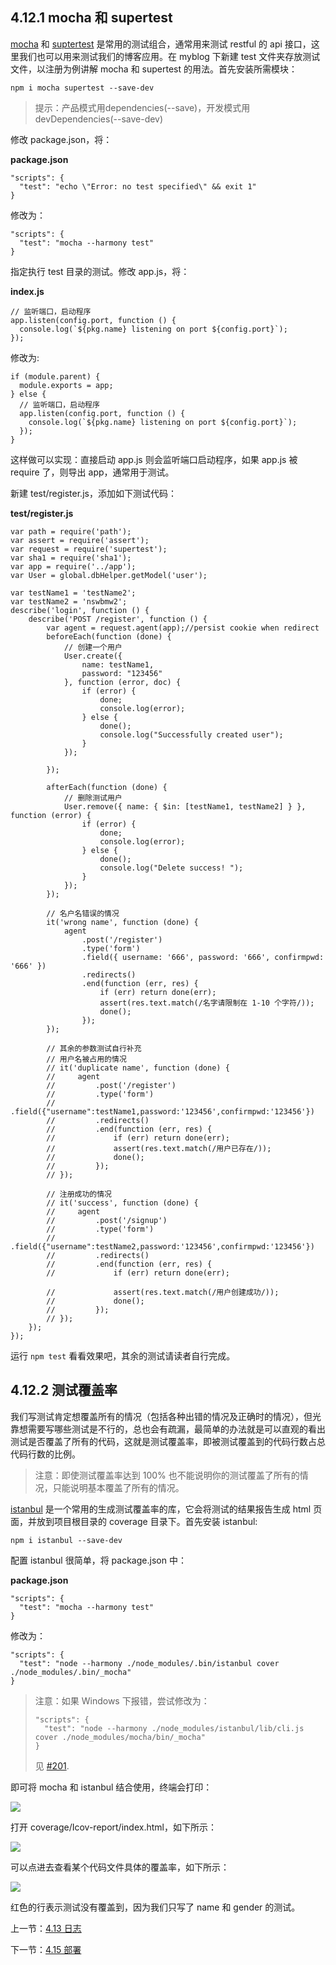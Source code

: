 ## 4.12.1 mocha 和 supertest

[mocha](https://www.npmjs.com/package/mocha) 和 [suptertest](https://www.npmjs.com/package/supertest) 是常用的测试组合，通常用来测试 restful 的 api 接口，这里我们也可以用来测试我们的博客应用。在 myblog 下新建 test 文件夹存放测试文件，以注册为例讲解 mocha 和 supertest 的用法。首先安装所需模块：

```
npm i mocha supertest --save-dev
```
>提示：产品模式用dependencies(--save)，开发模式用devDependencies(--save-dev)


修改 package.json，将：

**package.json**

```
"scripts": {
  "test": "echo \"Error: no test specified\" && exit 1"
}
```

修改为：

```
"scripts": {
  "test": "mocha --harmony test"
}
```

指定执行 test 目录的测试。修改 app.js，将：

**index.js**

```
// 监听端口，启动程序
app.listen(config.port, function () {
  console.log(`${pkg.name} listening on port ${config.port}`);
});
```

修改为:

```
if (module.parent) {
  module.exports = app;
} else {
  // 监听端口，启动程序
  app.listen(config.port, function () {
    console.log(`${pkg.name} listening on port ${config.port}`);
  });
}
```

这样做可以实现：直接启动 app.js 则会监听端口启动程序，如果 app.js 被 require 了，则导出 app，通常用于测试。

新建 test/register.js，添加如下测试代码：

**test/register.js**

```
var path = require('path');
var assert = require('assert');
var request = require('supertest');
var sha1 = require('sha1');
var app = require('../app');
var User = global.dbHelper.getModel('user');

var testName1 = 'testName2';
var testName2 = 'nswbmw2';
describe('login', function () {
    describe('POST /register', function () {
        var agent = request.agent(app);//persist cookie when redirect
        beforeEach(function (done) {
            // 创建一个用户
            User.create({
                name: testName1,
                password: "123456"
            }, function (error, doc) {
                if (error) {
                    done;
                    console.log(error);
                } else {
                    done();
                    console.log("Successfully created user");
                }
            });

        });

        afterEach(function (done) {
            // 删除测试用户
            User.remove({ name: { $in: [testName1, testName2] } }, function (error) {
                if (error) {
                    done;
                    console.log(error);
                } else {
                    done();
                    console.log("Delete success! ");
                }
            });
        });

        // 名户名错误的情况
        it('wrong name', function (done) {
            agent
                .post('/register')
                .type('form')
                .field({ username: '666', password: '666', confirmpwd: '666' })
                .redirects()
                .end(function (err, res) {
                    if (err) return done(err);
                    assert(res.text.match(/名字请限制在 1-10 个字符/));
                    done();
                });
        });

        // 其余的参数测试自行补充
        // 用户名被占用的情况
        // it('duplicate name', function (done) {
        //     agent
        //         .post('/register')
        //         .type('form')
        //         .field({"username":testName1,password:'123456',confirmpwd:'123456'})
        //         .redirects()
        //         .end(function (err, res) {
        //             if (err) return done(err);
        //             assert(res.text.match(/用户已存在/));
        //             done();
        //         });
        // });

        // 注册成功的情况
        // it('success', function (done) {
        //     agent
        //         .post('/signup')
        //         .type('form')
        //         .field({"username":testName2,password:'123456',confirmpwd:'123456'})
        //         .redirects()
        //         .end(function (err, res) {
        //             if (err) return done(err);

        //             assert(res.text.match(/用户创建成功/));
        //             done();
        //         });
        // });
    });
});
```

运行 `npm test` 看看效果吧，其余的测试请读者自行完成。

## 4.12.2 测试覆盖率

我们写测试肯定想覆盖所有的情况（包括各种出错的情况及正确时的情况），但光靠想需要写哪些测试是不行的，总也会有疏漏，最简单的办法就是可以直观的看出测试是否覆盖了所有的代码，这就是测试覆盖率，即被测试覆盖到的代码行数占总代码行数的比例。

> 注意：即使测试覆盖率达到 100% 也不能说明你的测试覆盖了所有的情况，只能说明基本覆盖了所有的情况。

[istanbul](https://www.npmjs.com/package/istanbul) 是一个常用的生成测试覆盖率的库，它会将测试的结果报告生成 html 页面，并放到项目根目录的 coverage 目录下。首先安装 istanbul:

```
npm i istanbul --save-dev
```

配置 istanbul 很简单，将 package.json 中：

**package.json**

```
"scripts": {
  "test": "mocha --harmony test"
}
```

修改为：

```
"scripts": {
  "test": "node --harmony ./node_modules/.bin/istanbul cover ./node_modules/.bin/_mocha"
}
```

> 注意：如果 Windows 下报错，尝试修改为：
> ```
> "scripts": {
>   "test": "node --harmony ./node_modules/istanbul/lib/cli.js cover ./node_modules/mocha/bin/_mocha"
> }
> ```
> 见 [#201](https://github.com/nswbmw/N-blog/issues/201).

即可将 mocha 和 istanbul 结合使用，终端会打印：

![](./img/4.12.1.png)

打开 coverage/Icov-report/index.html，如下所示：

![](./img/4.12.2.png)

可以点进去查看某个代码文件具体的覆盖率，如下所示：

![](./img/4.12.3.png)

红色的行表示测试没有覆盖到，因为我们只写了 name 和 gender 的测试。

上一节：[4.13 日志](https://github.com/nswbmw/N-blog/blob/master/book/4.13%20%E6%97%A5%E5%BF%97.md)

下一节：[4.15 部署](https://github.com/nswbmw/N-blog/blob/master/book/4.15%20%E9%83%A8%E7%BD%B2.md)
